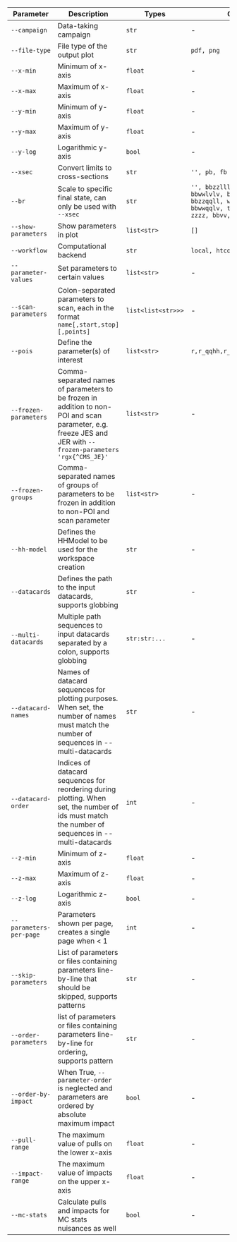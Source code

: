 | Parameter | Description | Types | Choices | Default |
|---	|---	|---	|---	|---	|
| `--campaign` | Data-taking campaign | `str` | - | `''` |
| `--file-type` | File type of the output plot | `str` | `pdf, png` | `'png'` |
| `--x-min` | Minimum of x-axis | `float` | - | - |
| `--x-max` | Maximum of x-axis | `float` | - | - |
| `--y-min` | Minimum of y-axis | `float` | - | - |
| `--y-max` | Maximum of y-axis | `float` | - | - |
| `--y-log` | Logarithmic y-axis | `bool` | - | `False` |
| `--xsec` | Convert limits to cross-sections | `str` | `'', pb, fb` | `''` |
| `--br` | Scale to specific final state, can only be used with `--xsec` | `str` | `'', bbzzllll, bbww, bbwwlvlv, bbgg, bbzz, bbbb, bbzzqqll, wwww, ttzz, bbwwqqlv, tttt, bbtt, wwzz, zzzz, bbvv,ttww` | `''` |
| `--show-parameters` | Show parameters in plot | `list<str>` | `[]` | - |
| `--workflow` | Computational backend | `str` | `local, htcondor` | `local` |
| `--parameter-values` | Set parameters to certain values | `list<str>` | - | - |
| `--scan-parameters` | Colon-separated parameters to scan, each in the format `name[,start,stop][,points]` | `list<list<str>>>` | - | `[[kl,],]` | 
| `--pois` | Define the parameter(s) of interest | `list<str>` | `r,r_qqhh,r_gghh,kl,kt,CV,C2V` | `['r']` |
| `--frozen-parameters` | Comma-separated names of parameters to be frozen in addition to non-POI and scan parameter, e.g. freeze JES and JER with `--frozen-parameters 'rgx{^CMS_JE}'` | `list<str>` | - | - |
| `--frozen-groups` | Comma-separated names of groups of parameters to be frozen in addition to non-POI and scan parameter | `list<str>` | - | - |
| `--hh-model` | Defines the HHModel to be used for the workspace creation | `str` | - | `HHModelPinv:model_default` |
| `--datacards` | Defines the path to the input datacards, supports globbing | `str` | - | - |
| `--multi-datacards` | Multiple path sequences to input datacards separated by a colon, supports globbing | `str:str:...` | - | - |
| `--datacard-names` | Names of datacard sequences for plotting purposes. When set, the number of names must match the number of sequences in --multi-datacards | `str` | - | - |
| `--datacard-order` | Indices of datacard sequences for reordering during plotting. When set, the number of ids must match the number of sequences in --multi-datacards | `int` | - | - |
| `--z-min` | Minimum of z-axis | `float` | - | - |
| `--z-max` | Maximum of z-axis | `float` | - | - |
| `--z-log` | Logarithmic z-axis | `bool` | - | `False` |
| `--parameters-per-page` | Parameters shown per page, creates a single page when < 1 | `int` | - | `-1` | 
| `--skip-parameters` | List of parameters or files containing parameters line-by-line that should be skipped, supports patterns | `str` | - | `''` |
| `--order-parameters` | list of parameters or files containing parameters line-by-line for ordering, supports pattern | `str` | - | `''` |
| `--order-by-impact` | When True, `--parameter-order` is neglected and parameters are ordered by absolute maximum impact | `bool` | - | `False` | 
| `--pull-range` | The maximum value of pulls on the lower x-axis | `float` | - | `2.0` |
| `--impact-range` | The maximum value of impacts on the upper x-axis | `float` | - | `5.0` |
| `--mc-stats` | Calculate pulls and impacts for MC stats nuisances as well | `bool` | - | `False` |